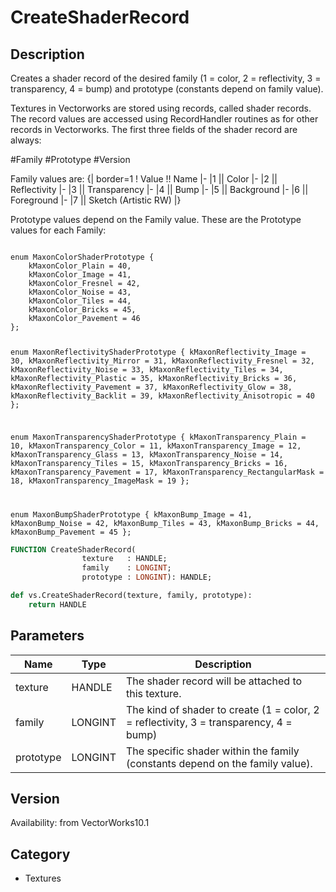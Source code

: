 # CreateShaderRecord

## Description
Creates a shader record of the desired family (1 = color, 2 = reflectivity, 3 = transparency, 4 = bump) and prototype (constants depend on family value).

Textures in Vectorworks are stored using records, called shader records.  The record values are accessed using RecordHandler routines as for other records in Vectorworks.  The first three fields of the shader record are always:

#Family
#Prototype
#Version

Family values are:
{| border=1
! Value !! Name
|-
|1 || Color
|-
|2 || Reflectivity
|-
|3 || Transparency
|-
|4 || Bump
|-
|5 || Background
|-
|6 || Foreground
|-
|7 || Sketch (Artistic RW)
|}

Prototype values depend on the Family value.  These are the Prototype values for each Family:

<code lang="cpp">
enum MaxonColorShaderPrototype {
	kMaxonColor_Plain = 40,
	kMaxonColor_Image = 41,
	kMaxonColor_Fresnel = 42,
	kMaxonColor_Noise = 43,
	kMaxonColor_Tiles = 44,
	kMaxonColor_Bricks = 45,
	kMaxonColor_Pavement = 46
};

enum MaxonReflectivityShaderPrototype {
	kMaxonReflectivity_Image = 30,
	kMaxonReflectivity_Mirror = 31,
	kMaxonReflectivity_Fresnel = 32,
	kMaxonReflectivity_Noise = 33,
	kMaxonReflectivity_Tiles = 34,
	kMaxonReflectivity_Plastic = 35,
	kMaxonReflectivity_Bricks = 36,
	kMaxonReflectivity_Pavement = 37,
	kMaxonReflectivity_Glow = 38,
	kMaxonReflectivity_Backlit = 39,
	kMaxonReflectivity_Anisotropic = 40
};

enum MaxonTransparencyShaderPrototype {
	kMaxonTransparency_Plain = 10,
	kMaxonTransparency_Color = 11,
	kMaxonTransparency_Image = 12,
	kMaxonTransparency_Glass = 13,
	kMaxonTransparency_Noise = 14,
	kMaxonTransparency_Tiles = 15,
	kMaxonTransparency_Bricks = 16,
	kMaxonTransparency_Pavement = 17,
	kMaxonTransparency_RectangularMask = 18,
	kMaxonTransparency_ImageMask = 19
};

enum MaxonBumpShaderPrototype {
	kMaxonBump_Image = 41,
	kMaxonBump_Noise = 42,
	kMaxonBump_Tiles = 43,
	kMaxonBump_Bricks = 44,
	kMaxonBump_Pavement = 45
};
</code>

```pascal
FUNCTION CreateShaderRecord(
				texture   : HANDLE;
				family    : LONGINT;
				prototype : LONGINT): HANDLE;
```

```python
def vs.CreateShaderRecord(texture, family, prototype):
    return HANDLE
```

## Parameters
|Name|Type|Description|
|---|---|---|
|texture|HANDLE|The shader record will be attached to this texture.|
|family|LONGINT|The kind of shader to create (1 = color, 2 = reflectivity, 3 = transparency, 4 = bump)|
|prototype|LONGINT|The specific shader within the family (constants depend on the family value).|

## Version
Availability: from VectorWorks10.1

## Category
* Textures

